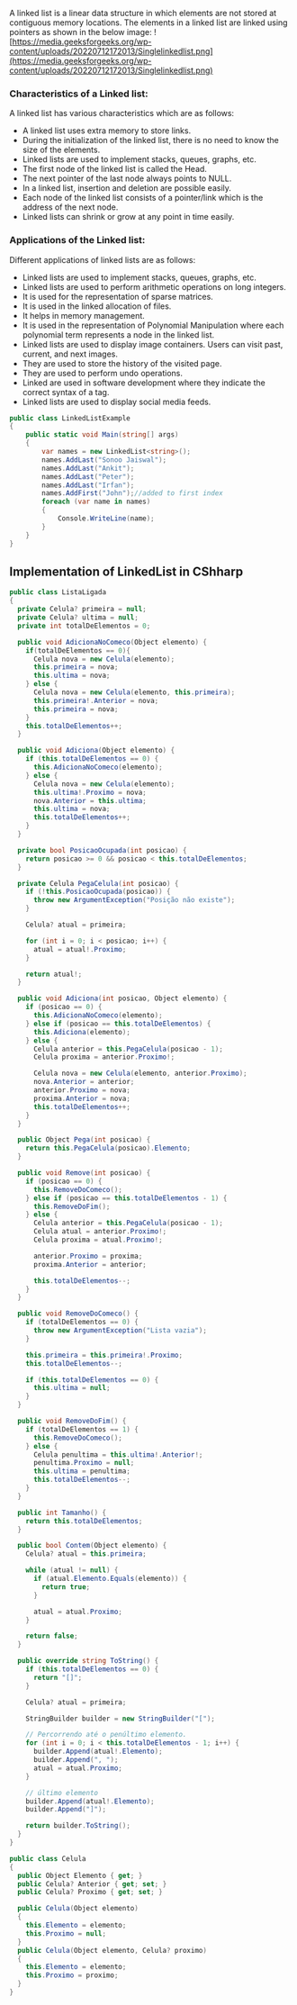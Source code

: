 A linked list is a linear data structure in which elements are not stored at contiguous memory locations. The elements in a linked list are linked using pointers as shown in the below image:
![https://media.geeksforgeeks.org/wp-content/uploads/20220712172013/Singlelinkedlist.png](https://media.geeksforgeeks.org/wp-content/uploads/20220712172013/Singlelinkedlist.png)

### **Characteristics of a Linked list:**

A linked list has various characteristics which are as follows:

- A linked list uses extra memory to store links.
- During the initialization of the linked list, there is no need to know the size of the elements.
- Linked lists are used to implement stacks, queues, graphs, etc.
- The first node of the linked list is called the Head.
- The next pointer of the last node always points to NULL.
- In a linked list, insertion and deletion are possible easily.
- Each node of the linked list consists of a pointer/link which is the address of the next node.
- Linked lists can shrink or grow at any point in time easily.

### **Applications of the Linked list:**

Different applications of linked lists are as follows:

- Linked lists are used to implement stacks, queues, graphs, etc.
- Linked lists are used to perform arithmetic operations on long integers.
- It is used for the representation of sparse matrices.
- It is used in the linked allocation of files.
- It helps in memory management.
- It is used in the representation of Polynomial Manipulation where each polynomial term represents a node in the linked list.
- Linked lists are used to display image containers. Users can visit past, current, and next images.
- They are used to store the history of the visited page.
- They are used to perform undo operations.
- Linked are used in software development where they indicate the correct syntax of a tag.
- Linked lists are used to display social media feeds.

```csharp
public class LinkedListExample  
{  
    public static void Main(string[] args)  
    {
        var names = new LinkedList<string>();  
        names.AddLast("Sonoo Jaiswal");  
        names.AddLast("Ankit");  
        names.AddLast("Peter");  
        names.AddLast("Irfan");  
        names.AddFirst("John");//added to first index  
        foreach (var name in names)  
        {  
            Console.WriteLine(name);  
        }  
    }  
}
```

## Implementation of LinkedList in CShharp
```cs
public class ListaLigada
{
  private Celula? primeira = null;
  private Celula? ultima = null;
  private int totalDeElementos = 0;

  public void AdicionaNoComeco(Object elemento) { 
    if(totalDeElementos == 0){
      Celula nova = new Celula(elemento);
      this.primeira = nova;
      this.ultima = nova;
    } else {
      Celula nova = new Celula(elemento, this.primeira);
      this.primeira!.Anterior = nova;
      this.primeira = nova;
    }
    this.totalDeElementos++;
  }

  public void Adiciona(Object elemento) { 
    if (this.totalDeElementos == 0) {
      this.AdicionaNoComeco(elemento);
    } else {
      Celula nova = new Celula(elemento);
      this.ultima!.Proximo = nova;
      nova.Anterior = this.ultima;
      this.ultima = nova;
      this.totalDeElementos++;
    }
  }

  private bool PosicaoOcupada(int posicao) { 
    return posicao >= 0 && posicao < this.totalDeElementos;
  }

  private Celula PegaCelula(int posicao) { 
    if (!this.PosicaoOcupada(posicao)) {
      throw new ArgumentException("Posição não existe");
    }

    Celula? atual = primeira;

    for (int i = 0; i < posicao; i++) {
      atual = atual!.Proximo;
    }

    return atual!;
  }

  public void Adiciona(int posicao, Object elemento) { 
    if (posicao == 0) {
      this.AdicionaNoComeco(elemento);
    } else if (posicao == this.totalDeElementos) {
      this.Adiciona(elemento);
    } else {
      Celula anterior = this.PegaCelula(posicao - 1);
      Celula proxima = anterior.Proximo!;

      Celula nova = new Celula(elemento, anterior.Proximo);
      nova.Anterior = anterior;
      anterior.Proximo = nova;
      proxima.Anterior = nova;
      this.totalDeElementos++;
    }
  }

  public Object Pega(int posicao) {
    return this.PegaCelula(posicao).Elemento;
  }

  public void Remove(int posicao) {
    if (posicao == 0) {
      this.RemoveDoComeco();
    } else if (posicao == this.totalDeElementos - 1) {
      this.RemoveDoFim();
    } else {
      Celula anterior = this.PegaCelula(posicao - 1);
      Celula atual = anterior.Proximo!;
      Celula proxima = atual.Proximo!;

      anterior.Proximo = proxima;
      proxima.Anterior = anterior;

      this.totalDeElementos--;
    }
  }

  public void RemoveDoComeco() { 
    if (totalDeElementos == 0) {
      throw new ArgumentException("Lista vazia");
    }

    this.primeira = this.primeira!.Proximo;
    this.totalDeElementos--;

    if (this.totalDeElementos == 0) {
      this.ultima = null;
    }
  }

  public void RemoveDoFim() { 
    if (totalDeElementos == 1) {
      this.RemoveDoComeco();
    } else {
      Celula penultima = this.ultima!.Anterior!;
      penultima.Proximo = null;
      this.ultima = penultima;
      this.totalDeElementos--;
    }
  }

  public int Tamanho() {
    return this.totalDeElementos;
  }

  public bool Contem(Object elemento) {
    Celula? atual = this.primeira;

    while (atual != null) {
      if (atual.Elemento.Equals(elemento)) {
        return true;
      }

      atual = atual.Proximo;
    }

    return false;
  }

  public override string ToString() {
    if (this.totalDeElementos == 0) {
      return "[]";
    }

    Celula? atual = primeira;

    StringBuilder builder = new StringBuilder("[");

    // Percorrendo até o penúltimo elemento.
    for (int i = 0; i < this.totalDeElementos - 1; i++) {
      builder.Append(atual!.Elemento);
      builder.Append(", ");
      atual = atual.Proximo;
    }

    // último elemento
    builder.Append(atual!.Elemento);
    builder.Append("]");

    return builder.ToString();
  }
}
```

```cs
public class Celula
{
  public Object Elemento { get; }
  public Celula? Anterior { get; set; }
  public Celula? Proximo { get; set; }

  public Celula(Object elemento)
  {
    this.Elemento = elemento;
    this.Proximo = null;
  }
  public Celula(Object elemento, Celula? proximo)
  {
    this.Elemento = elemento;
    this.Proximo = proximo;
  }
}
```